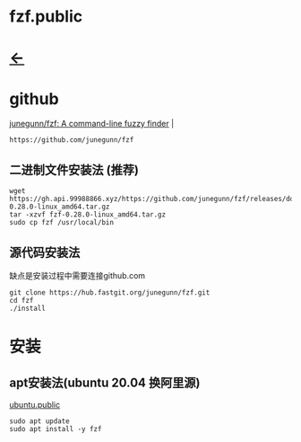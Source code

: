 
# fzf.public    
# [<-](home.md)  

# github  
<a href="https://github.com/junegunn/fzf" target="_blank">junegunn/fzf: A command-line fuzzy finder</a>  |  <br>    
```  
https://github.com/junegunn/fzf  
```  

## 二进制文件安装法 (推荐)  
```
wget https://gh.api.99988866.xyz/https://github.com/junegunn/fzf/releases/download/0.28.0/fzf-0.28.0-linux_amd64.tar.gz  
tar -xzvf fzf-0.28.0-linux_amd64.tar.gz  
sudo cp fzf /usr/local/bin  
```

## 源代码安装法    
缺点是安装过程中需要连接github.com    
```  
git clone https://hub.fastgit.org/junegunn/fzf.git  
cd fzf  
./install  
```  

# 安装    
## apt安装法(ubuntu 20.04 换阿里源)    
[ubuntu.public](ubuntu.public.md#ubuntu.public)    
```  
sudo apt update  
sudo apt install -y fzf  
```  

